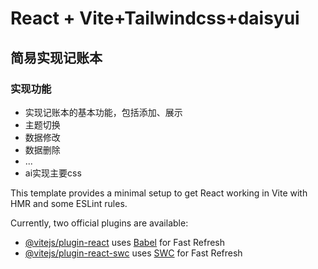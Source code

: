 # React + Vite+Tailwindcss+daisyui
## 简易实现记账本
### 实现功能
- 实现记账本的基本功能，包括添加、展示
- 主题切换
- 数据修改
- 数据删除
- ...
- ai实现主要css


This template provides a minimal setup to get React working in Vite with HMR and some ESLint rules.

Currently, two official plugins are available:

- [@vitejs/plugin-react](https://github.com/vitejs/vite-plugin-react/blob/main/packages/plugin-react/README.md) uses [Babel](https://babeljs.io/) for Fast Refresh
- [@vitejs/plugin-react-swc](https://github.com/vitejs/vite-plugin-react-swc) uses [SWC](https://swc.rs/) for Fast Refresh
